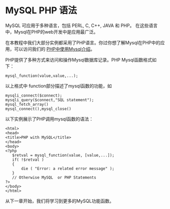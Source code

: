 
# MySQL PHP 语法

MySQL 可应用于多种语言，包括 PERL, C, C++, JAVA 和 PHP。 在这些语言中，Mysql在PHP的web开发中是应用最广泛。

在本教程中我们大部分实例都采用了PHP语言。你过你想了解Mysql在PHP中的应用，可以访问我们的 [PHP中使用Mysql介绍](/php/php-mysql-intro.html)。

PHP提供了多种方式来访问和操作Mysql数据库记录。PHP Mysql函数格式如下：

```
mysql_function(value,value,...);

```

以上格式中 function部分描述了mysql函数的功能，如

```
mysqli_connect($connect);
mysqli_query($connect,"SQL statement");
mysql_fetch_array()
mysql_connect(),mysql_close()

```

以下实例展示了PHP调用mysql函数的语法：

```
<html>
<head>
<title>PHP with MySQL</title>
</head>
<body>
<?php
   $retval = mysql_function(value, [value,...]);
   if( !$retval )
   {
       die ( "Error: a related error message" );
   }
   // Otherwise MySQL  or PHP Statements
?>
</body>
</html>

```

从下一章开始，我们将学习到更多的MySQL功能函数。

